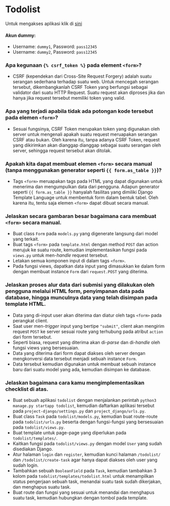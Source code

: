 # Todolist

Untuk mengakses aplikasi klik di [sini](https://pbp-tugas2-daniel.herokuapp.com/todolist/)

#### Akun dummy:
- Username: `dummy1`, Password: `pass12345`
- Username: `dummy2`, Password: `pass12345`

### Apa kegunaan `{% csrf_token %}` pada element `<form>`?
- CSRF (kependekan dari Cross-Site Request Forgery) adalah suatu serangan sederhana terhadap suatu web. Untuk mencegah serangan tersebut, dikembangkanlah CSRF Token yang berfungsi sebagai validator dari suatu HTTP Request. Suatu request akan diproses jika dan hanya jika request tersebut memiliki token yang valid.

### Apa yang terjadi apabila tidak ada potongan kode tersebut pada elemen `<form>`?
- Sesuai fungsinya, CSRF Token merupakan token yang digunakan oleh server untuk mengenali apakah suatu request meruapakan serangan CSRF atau bukan. Oleh karena itu, tanpa adanya CSRF Token, request yang dikirimkan akan dianggap dianggap sebagai suatu serangan oleh server, sehingga request tersebut akan ditolak.

### Apakah kita dapat membuat elemen `<form>` secara manual (tanpa menggunakan generator seperti `{{ form.as_table }}`)? 
- Tags `<form>` meruapakan tags pada HTML yang dapat digunakan untuk menerima dan mengumpulkan data dari pengguna. Adapun generator seperti `{{ form.as_table }}` hanyalah fasilitas yang dimiliki Django Template Language untuk membentuk form dalam bentuk tabel. Oleh karena itu, tentu saja elemen `<form>` dapat dibuat secara manual.

### Jelaskan secara gambaran besar bagaimana cara membuat `<form>` secara manual.
- Buat class `Form` pada `models.py` yang digenerate langsung dari model yang terkait.
- Buat tags `<form>` pada `template.html` dengan method `POST` dan action merujuk ke suatu route, kemudian implementasikan fungsi pada `views.py` untuk men-*handle* request tersebut.
- Letakan semua komponen input di dalam tags `<form>`.
- Pada fungsi views, dapatkan data input yang dimasukkan ke dalam form dengan membuat instance `Form` dari `request.POST` yang diterima.

### Jelaskan proses alur data dari submisi yang dilakukan oleh pengguna melalui HTML form, penyimpanan data pada database, hingga munculnya data yang telah disimpan pada template HTML.
- Data yang di-input user akan diterima dan diatur oleh tags `<form>` pada perangkat client.
- Saat user men-*trigger* input yang bertipe `"submit"`, client akan mengirim request `POST` ke server sesuai route yang terhubung pada atribut `action` dari form tersebut.
- Seperti biasa, request yang diterima akan di-*parse* dan di-*handle* oleh fungsi views yang bersesuaian.
- Data yang diterima dari form dapat diakses oleh server dengan mengkonversi data tersebut menjadi sebuah instance `Form`.
- Data tersebut kemudian digunakan untuk membuat sebuah instance baru dari suatu model yang ada, kemudian disimpan ke database.

### Jelaskan bagaimana cara kamu mengimplementasikan checklist di atas.
- Buat sebuah aplikasi `todolist` dengan menjalankan perintah `python3 manage.py startapp todolist`, kemudian daftarkan aplikasi tersebut pada `project-django/settings.py` dan `project_django/urls.py`.
- Buat class `Task` pada `todolist/models.py`, kemudian buat route-route pada `todolist/urls.py` beserta dengan fungsi-fungsi yang bersesuaian pada `todolist/views.py`.
- Buat template untuk page-page yang diperlukan pada `todolist/templates/`.
- Kaitkan fungsi pada `todolist/views.py` dengan model `User` yang sudah disediakan Django.
- Atur halaman `login` dan `register`, kemudian kunci halaman `/todolist/` dan `/todolist/create-task` agar hanya dapat diakses oleh user yang sudah login.
- Tambahkan sebuah `BooleanField` pada `Task`, kemudian tambahkan 3 kolom pada `todolist/templates/todolist.html` untuk menampilkan status pengerjaan sebuah task, menandai suatu task sudah dikerjakan, dan menghapus suatu task.
- Buat route dan fungsi yang sesuai untuk menandai dan menghapus suatu task, kemudian hubungkan dengan tombol pada template.